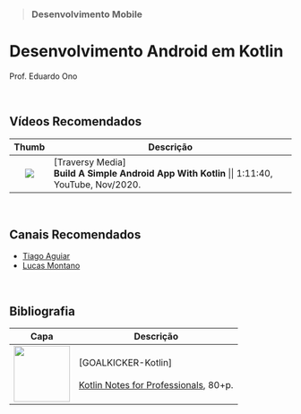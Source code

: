 > ### Desenvolvimento Mobile

# Desenvolvimento Android em Kotlin

Prof. Eduardo Ono

<br>

## Vídeos Recomendados

| Thumb | Descrição |
| :-: | --- |
| [![](https://img.youtube.com/vi/BBWyXo-3JGQ/default.jpg)](https://www.youtube.com/watch?v=BBWyXo-3JGQ "[Traversy Media] Build A Simple Android App With Kotlin \|\| 1:11:40, YouTube, Nov/2020") | [Traversy Media]<br>**Build A Simple Android App With Kotlin** \|\| 1:11:40, YouTube, Nov/2020.

<br>

## Canais Recomendados

* [Tiago Aguiar](https://www.youtube.com/channel/UCrWWMZ6GVOM5zqYAUI44XXg)
* [Lucas Montano](https://www.youtube.com/c/LucasMontano)

<br>

## Bibliografia

| Capa | Descrição |
| :-: | --- |
| <img src="" alt="" width="100px"> | [GOALKICKER-Kotlin]<br><br>[Kotlin Notes for Professionals](https://goalkicker.com/KotlinBook/), 80+p.

<br>
